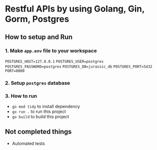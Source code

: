 # Restful APIs by using Golang, Gin, Gorm, Postgres

## How to setup and Run

### 1. Make `app.env` file to your workspace

`POSTGRES_HOST=127.0.0.1`
`POSTGRES_USER=postgres`
`POSTGRES_PASSWORD=postgres`
`POSTGRES_DB=jurassic_db`
`POSTGRES_PORT=5432`
`PORT=8080`

### 2. Setup `postgres` database

### 3. How to run

- `go mod tidy` to install dependency
- `go run .` to run this project
- `go build` to build this project

## Not completed things

- Automated tests
